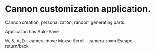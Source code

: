 # Cannon customization application.
Cannon creation, personalization, random generating parts.

Application has Auto-Save

W, S, A, D - camera move
Mouse Scroll - camera zoom
Escape - return/back
